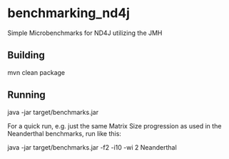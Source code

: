 # benchmarking_nd4j
Simple Microbenchmarks for ND4J utilizing the JMH

## Building

   mvn clean package

## Running

  java -jar target/benchmarks.jar


For a quick run, e.g. just the same Matrix Size progression as used in the Neanderthal benchmarks, run like this:

   java -jar target/benchmarks.jar -f2 -i10 -wi 2 Neanderthal
